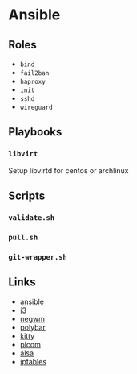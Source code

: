 # Ansible

## Roles

- `bind`
- `fail2ban`
- `haproxy`
- `init`
- `sshd`
- `wireguard`

## Playbooks

### `libvirt`

Setup libvirtd for centos or archlinux

## Scripts

### `validate.sh`
### `pull.sh`
### `git-wrapper.sh`

## Links

- [ansible](https://www.ansible.com/)
- [i3](https://i3wm.org/)
- [negwm](https://github.com/neg-serg/negwm)
- [polybar](https://polybar.github.io/)
- [kitty](https://github.com/kovidgoyal/kitty)
- [picom](https://wiki.archlinux.org/title/Picom)
- [alsa](https://wiki.archlinux.org/title/Advanced_Linux_Sound_Architecture)
- [iptables](https://wiki.archlinux.org/title/Iptables)

